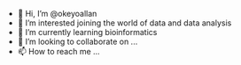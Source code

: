 - 👋 Hi, I’m @okeyoallan
- 👀 I’m interested joining the world of data and data analysis
- 🌱 I’m currently learning bioinformatics
- 💞️ I’m looking to collaborate on ...
- 📫 How to reach me ...

<!---
okeyoallan/okeyoallan is a ✨ special ✨ repository because its `README.md` (this file) appears on your GitHub profile.
You can click the Preview link to take a look at your changes.
--->

